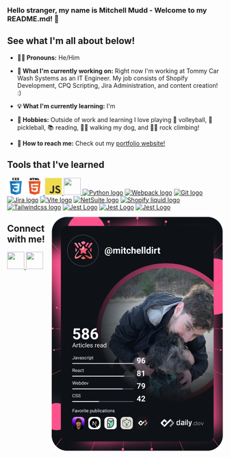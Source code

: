 ### Hello stranger, my name is Mitchell Mudd - Welcome to my README.md! 👋 

## See what I'm all about below!

- **🏳️‍🌈 Pronouns:** He/Him

- **💼 What I'm currently working on:** Right now I'm working at Tommy Car Wash Systems as an IT Engineer. My job consists of Shopify Development, CPQ Scripting, Jira Administration, and content creation! :) 

- **💡 What I'm currently learning:** I'm 

- **🧗 Hobbies:** Outside of work and learning I love playing 🏐 volleyball, 🥒 pickleball, 📚 reading, 🐕‍🦺 walking my dog, and 🧗‍♂️ rock climbing!

- **📨 How to reach me:** Check out my [portfolio website!](https://www.mitchellmudd.tech/)

## Tools that I've learned
<div align="left">
<p align="left">
  
  <!-- CSS Icon --><a href="https://www.w3schools.com/css/" target="_blank"> <img src="https://raw.githubusercontent.com/devicons/devicon/master/icons/css3/css3-original-wordmark.svg" alt="css3 logo" width="40" height="40"/></a>
  
  <!-- HTML Icon --><a href="https://developer.mozilla.org/en-US/docs/Web/HTML" target="_blank"> <img src="https://raw.githubusercontent.com/devicons/devicon/master/icons/html5/html5-original-wordmark.svg" alt="html5 logo" width="40" height="40"/> </a>
  
  <!-- JS Icon --><a href="https://developer.mozilla.org/en-US/docs/Web/JavaScript" target="_blank"> <img src="https://raw.githubusercontent.com/devicons/devicon/master/icons/javascript/javascript-original.svg" alt="javascript logo" width="40" height="40"/> </a>
  
  <!-- Typescript Icon --><a href="https://www.typescriptlang.org/" target="_blank"> <img src="https://www.vectorlogo.zone/logos/typescriptlang/typescriptlang-icon.svg" width="40" height="40"> </a>
  
  <!-- Python Icon --><a href="https://www.python.org/" target="_blank"> <img src="https://www.vectorlogo.zone/logos/python/python-icon.svg" alt="Python logo" width="40" height="40"/></a>
  
  <!-- Webpack Icon --><a href="https://webpack.js.org/" target="_blank"> <img src="https://www.vectorlogo.zone/logos/js_webpack/js_webpack-icon.svg" alt="Webpack logo" width="40" height="40"/></a>
  
  <!-- Git Icon --><a href="https://git-scm.com/" target="_blank"> <img src="https://www.vectorlogo.zone/logos/git-scm/git-scm-icon.svg" alt="Git logo" width="40" height="40"/></a>
  
  <!-- Jira Icon --><a href="https://www.atlassian.com/software/jira" target="_blank"> <img src="https://www.vectorlogo.zone/logos/atlassian_jira/atlassian_jira-icon.svg" alt="Jira logo" width="40" height="40"/></a>
  
  <!-- Vite Icon --><a href="https://vitejs.dev/" target="_blank"> <img src="https://vitejs.dev/logo.svg" alt="Vite logo" width="40" height="40"/></a>
  
  <!-- NetSuite Icon --><a href="https://www.netsuite.com/portal/home.shtml" target="_blank"> <img src="https://external-content.duckduckgo.com/iu/?u=http%3A%2F%2Ffindaccountingsoftware.com%2FApp_Resources%2FSite%2Fimages%2Flogos%2F208%3Fw%3D220%26h%3D220&f=1&nofb=1" alt="NetSuite logo" width="40" height="40"/></a>
  
  <!-- Liquid Icon --><a href="https://shopify.github.io/liquid/" target="_blank"> <img src="https://external-content.duckduckgo.com/iu/?u=https%3A%2F%2Fprd-mp-images.azureedge.net%2F9dda7041-2870-4a96-bf1e-dd8342e86e7c%2Fzy%2Fd24ce982-a442-48d6-99ca-6cc19b7dba8e%2Fhimmlqlq%2Fliquid-markup.png&f=1&nofb=1" alt="Shopify liquid logo" width="40" height="40"/></a>
  
   <!-- Tailwindcss Icon --><a href="https://tailwindcss.com/" target="_blank"> <img src="https://www.vectorlogo.zone/logos/tailwindcss/tailwindcss-icon.svg" alt="Tailwindcss logo" width="40" height="40"/></a>
   
   <!-- Jest Icon --><a href="https://jestjs.io" target="_blank"> <img src="https://cdn.freebiesupply.com/logos/large/2x/jest-logo-png-transparent.png" alt="Jest Logo" width="40" height="40"/></a>
  
  <!-- Babel Icon --><a href="https://babeljs.io/" target="_blank"> <img src="https://d33wubrfki0l68.cloudfront.net/7a197cfe44548cc1a3f581152af70a3051e11671/78df8/img/babel.svg" alt="Jest Logo" width="50" height="50"/></a>
  
  <!-- Parcel Icon --><a href="https://parceljs.org/" target="_blank"> <img src="https://www.vectorlogo.zone/logos/parceljs/parceljs-icon.svg" alt="Jest Logo" width="40" height="40"/></a></p>
  
<a href="https://app.daily.dev/mitchelldirt">
         <img align="right" src="https://github.com/mitchelldirt/mitchelldirt/blob/main/devcard.svg" width="400" alt="Mitchell Mudd's Dev Card"/></a></div>
                                                                                                                             
                                                                    
## Connect with me! 
<!-- Twitter Icon -->
<p align="left">
<a href="https://twitter.com/mitchelldirt"><img src="https://pluspng.com/img-png/png-twitter-logo-twitter-in-png-2500.png" height="40" width="40"> </a><a href="https://www.linkedin.com/in/mitchell-mudd-96baa7204/"><img src="https://www.vectorlogo.zone/logos/linkedin/linkedin-icon.svg" height="40" width="40"></a></p>

<!--
**mitchelldirt/mitchelldirt** is a ✨ _special_ ✨ repository because its `README.md` (this file) appears on your GitHub profile.

Here are some ideas to get you started:

- 🔭 I’m currently working on ...
- 🌱 I’m currently learning ...
- 👯 I’m looking to collaborate on ...
- 🤔 I’m looking for help with ...
- 💬 Ask me about ...
- 📫 How to reach me: ...
- 😄 Pronouns: ...
- ⚡ Fun fact: ...
-->
